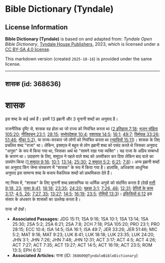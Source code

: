 # Bible Dictionary (Tyndale)

## License Information

**Bible Dictionary (Tyndale)** is based on and adapted from: _Tyndale Open Bible Dictionary_, [Tyndale House Publishers](https://tyndaleopenresources.com/), 2023, which is licensed under a [CC BY-SA 4.0 license](https://creativecommons.org/licenses/by-sa/4.0/legalcode.en).

This markdown version (created `2025-10-16`) is provided under the same license.



--------------------------------

## शासक (id: 368636)

शासक
====

इस शब्द के कई अर्थ हैं। इसमें 13 इब्रानी और 3 यूनानी शब्दों का अनुवाद है।

राजनीतिक दृष्टि से, शासक वह होता था जो राज्य को नियंत्रित करता था ([2 इतिहास 7:18](https://ref.ly/2Chr7:18); [भजन संहिता 105:20](https://ref.ly/Ps105:20); [नीतिवचन 23:1](https://ref.ly/Prov23:1); [28:15](https://ref.ly/Prov28:15); [सभोपदेशक 10:4](https://ref.ly/Eccl10:4); [यशायाह 14:5](https://ref.ly/Isa14:5); [16:1](https://ref.ly/Isa16:1); [49:7](https://ref.ly/Isa49:7); [यिर्मयाह 33:26](https://ref.ly/Jer33:26); [51:46](https://ref.ly/Jer51:46); [मीका 5:2](https://ref.ly/Mic5:2)), या राज्य\-सरकार जो लोगों को नियंत्रित करता था ([न्यायियों 15:11](https://ref.ly/Judg15:11))। शासक के लिए प्रचलित शब्द "राजा" था। लेकिन, इस्राएल में बहुत से लोग इब्रानी शब्द को पसंद करते थे जिसका अनुवाद "अगुवा" के रूप में किया गया था, जिसका अर्थ था "सामने रखा गया व्यक्ति"। यह राजा के अप्रिय सम्बन्धों के कारण था। उदाहरण के लिए, शमूएल ने पहले वाले शब्द को अस्वीकार कर दिया लेकिन बाद वाले का उपयोग किया ([1 शमूएल 9:16](https://ref.ly/1Sam9:16); [10:1](https://ref.ly/1Sam10:1); [13:14](https://ref.ly/1Sam13:14); [25:30](https://ref.ly/1Sam25:30); [2 शमूएल 5:2](https://ref.ly/2Sam5:2); [6:21](https://ref.ly/2Sam6:21); [7:8](https://ref.ly/2Sam7:8))। अन्य इब्रानी शब्दों का अनुवाद किंग जेम्स संस्करण में "शासक" के रूप में किया गया है। हालांकि, अधिकांश आधुनिक अनुवाद इस सामान्य शब्द के बजाय वैकल्पिक शब्दों को प्राथमिकता देते हैं। 

नए नियम में, "शासक" के लिए यूनानी शब्द प्रशासनिक या धार्मिक अगुवो को संदर्भित करता है (देखें [मत्ती 9:18, 23](https://ref.ly/Matt9:18,Matt9:23); [लूका 8:41](https://ref.ly/Luke8:41); [18:18](https://ref.ly/Luke18:18); [23:35](https://ref.ly/Luke23:35); [24:20](https://ref.ly/Luke24:20); [यूहन्ना 3:1](https://ref.ly/John3:1); [7:26, 48](https://ref.ly/John7:26,John7:48); [12:31](https://ref.ly/John12:31); [प्रेरितों के काम 3:17](https://ref.ly/Acts3:17); [4:5, 26](https://ref.ly/Acts4:5,Acts4:26); [7:27, 35](https://ref.ly/Acts7:27,Acts7:35); [13:27](https://ref.ly/Acts13:27); [14:5](https://ref.ly/Acts14:5); [16:19](https://ref.ly/Acts16:19); [23:5](https://ref.ly/Acts23:5); [रोमियों 13:3](https://ref.ly/Rom13:3))। [इफिसियों 6:12](https://ref.ly/Eph6:12) इस संसार के अंधकार के शासकों का उल्लेख करता है।

 राजा *भी देखें*।

* **Associated Passages:** JDG 15:11; 1SA 9:16; 1SA 10:1; 1SA 13:14; 1SA 25:30; 2SA 5:2; 2SA 6:21; 2SA 7:8; 2CH 7:18; PSA 105:20; PRO 23:1; PRO 28:15; ECC 10:4; ISA 14:5; ISA 16:1; ISA 49:7; JER 33:26; JER 51:46; MIC 5:2; MAT 9:18; MAT 9:23; LUK 8:41; LUK 18:18; LUK 23:35; LUK 24:20; JHN 3:1; JHN 7:26; JHN 7:48; JHN 12:31; ACT 3:17; ACT 4:5; ACT 4:26; ACT 7:27; ACT 7:35; ACT 13:27; ACT 14:5; ACT 16:19; ACT 23:5; ROM 13:3; EPH 6:12
* **Associated Articles:** राजा (ID: `368609@TyndaleBibleDictionary`)

